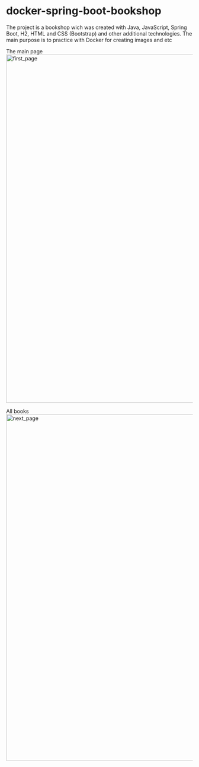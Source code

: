 # docker-spring-boot-bookshop 
The project is a bookshop wich was created with Java, JavaScript, Spring Boot, H2, HTML and CSS (Bootstrap) and other additional technologies.
The main purpose is to practice with Docker for creating images and etc

The main page
<img width="941" alt="first_page" src="https://user-images.githubusercontent.com/69731091/144062125-02170efb-6daf-4a1f-b7d3-4d9bee5d308a.png">



All books <img width="936" alt="next_page" src="https://user-images.githubusercontent.com/69731091/144062144-89997f37-7172-4eb9-896c-d0c9e3bae9b2.png">
